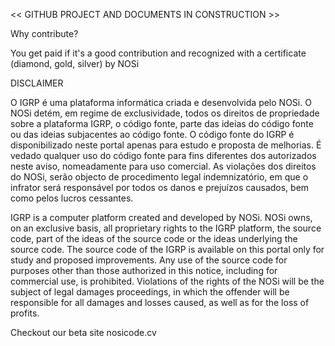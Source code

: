 << GITHUB PROJECT AND DOCUMENTS IN CONSTRUCTION >>

Why contribute?

You get paid if it's a good contribution and recognized with a certificate (diamond, gold, silver) by NOSi

DISCLAIMER

O IGRP é uma plataforma informática criada e desenvolvida pelo NOSi. O NOSi detém, em regime de exclusividade, todos os direitos de propriedade sobre a plataforma IGRP, o código fonte, parte das ideias do código fonte ou das ideias subjacentes ao código fonte. O código fonte do IGRP é disponibilizado neste portal apenas para estudo e proposta de melhorias. É vedado qualquer uso do código fonte para fins diferentes dos autorizados neste aviso, nomeadamente para uso comercial. As violações dos direitos do NOSi, serão objecto de procedimento legal indemnizatório, em que o infrator será responsável por todos os danos e prejuízos causados, bem como pelos lucros cessantes.

IGRP is a computer platform created and developed by NOSi. NOSi owns, on an exclusive basis, all proprietary rights to the IGRP platform, the source code, part of the ideas of the source code or the ideas underlying the source code. The source code of the IGRP is available on this portal only for study and proposed improvements. Any use of the source code for purposes other than those authorized in this notice, including for commercial use, is prohibited. Violations of the rights of the NOSi will be the subject of legal damages proceedings, in which the offender will be responsible for all damages and losses caused, as well as for the loss of profits.

Checkout our beta site nosicode.cv

